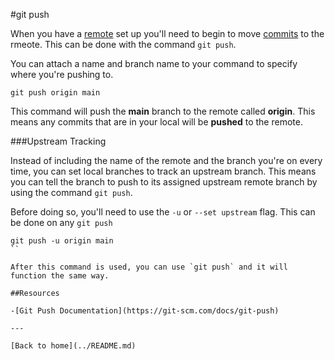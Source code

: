 #git push

When you have a [remote](./REMOTE.md) set up you'll need to begin to move [commits](./COMMIT.md) to the rmeote. This can be done with the command `git push`.

You can attach a name and branch name to your command to specify where you're pushing to.

```
git push origin main
```

This command will push the **main** branch to the remote called **origin**. This means any commits that are in your local will be **pushed** to the remote.

###Upstream Tracking

Instead of including the name of the remote and the branch you're on every time, you can set local branches to track an upstream branch. This means you can tell the branch to push to its assigned upstream remote branch by using the command `git push`.

Before doing so, you'll need to use the `-u` or `--set upstream` flag. This can be done on any `git push`

```
git push -u origin main
``

After this command is used, you can use `git push` and it will function the same way.

##Resources

-[Git Push Documentation](https://git-scm.com/docs/git-push)

---

[Back to home](../README.md)